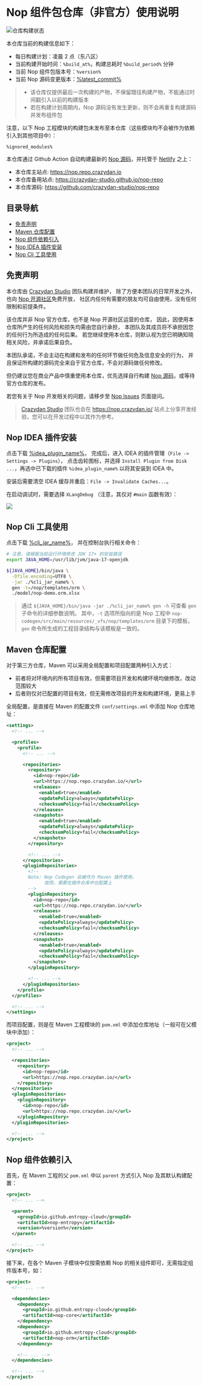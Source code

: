 # Nop 组件包仓库（非官方）使用说明

![仓库构建状态](https://github.com/crazydan-studio/nop-repo/actions/workflows/deploy.yaml/badge.svg)

本仓库当前的构建信息如下：

- 每日构建计划：凌晨 2 点（东八区）
- 当前构建开始时间：`%build_at%`，构建总耗时 `%build_period%` 分钟
- 当前 Nop 组件包版本号：`%version%`
- 当前 Nop 源码变更版本：[%latest_commit%](https://gitee.com/canonical-entropy/nop-entropy/tree/%latest_commit%)

> - 该仓库仅提供最后一次构建的产物，不保留既往构建产物，不能通过时间戳引入以前的构建版本
> - 若在构建计划周期内，Nop 源码没有发生更新，则不会再重复构建源码并发布组件包

注意，以下 Nop 工程模块的构建包未发布至本仓库（这些模块均不会被作为依赖引入到其他项目中）：

```ignore
%ignored_modules%
```

本仓库通过 Github Action 自动构建最新的
[Nop 源码](https://github.com/entropy-cloud/nop-entropy/)，并托管于
[Netlify](https://app.netlify.com) 之上：

- 本仓库主站点: https://nop.repo.crazydan.io
- 本仓库备用站点: https://crazydan-studio.github.io/nop-repo
- 本仓库源码: https://github.com/crazydan-studio/nop-repo

## 目录导航

- [免责声明](#免责声明)
- [Maven 仓库配置](#maven-仓库配置)
- [Nop 组件依赖引入](#nop-组件依赖引入)
- [Nop IDEA 插件安装](#nop-idea-插件安装)
- [Nop Cli 工具使用](#nop-cli-工具使用)

## 免责声明

本仓库由 [Crazydan Studio](https://studio.crazydan.org/) 团队构建并维护，
除了方便本团队的日常开发之外，也向 [Nop 开源社区](https://gitee.com/nop-platform)免费开放，
社区内任何有需要的朋友均可自由使用，没有任何限制和前提条件。

该仓库并非 Nop 官方仓库，也不是 Nop 开源社区运营的仓库，
因此，因使用本仓库所产生的任何风险和损失均需由您自行承担，
本团队及其成员将不承担因您的任何行为所造成的任何后果。
若您继续使用本仓库，则默认视为您已明确知晓相关风险，并承诺后果自负。

本团队承诺，不会主动在构建和发布的任何环节做任何危及信息安全的行为，
并且保证所构建的源码完全来自于官方仓库，不会对源码做任何修改。

但仍建议您在商业产品中慎重使用本仓库，优先选择自行构建
[Nop 源码](https://gitee.com/canonical-entropy/nop-entropy)，或等待官方仓库的发布。

若您有关于 Nop 开发相关的问题，请移步至
[Nop Issues](https://gitee.com/canonical-entropy/nop-entropy/issues) 页面提问。

> [Crazydan Studio](https://studio.crazydan.org/) 团队也会在
> https://nop.crazydan.io/ 站点上分享开发经验，您可以在开发过程中以其作为参考。

## Nop IDEA 插件安装

点击下载 [%idea_plugin_name%](./%idea_plugin_name%)，
完成后，进入 IDEA 的插件管理（`File -> Settings -> Plugins`），
点击齿轮图标，并选择 `Install Plugin from Disk ...`，再选中已下载的插件
`%idea_plugin_name%` 以将其安装到 IDEA 中。

安装后需要清空 IDEA 缓存并重启：`File -> Invalidate Caches...`。

在启动调试时，需要选择 `XLangDebug` （注意，其仅对 `#main` 函数有效）：

![](./assets/image/idea-xlang-debug.png)

## Nop Cli 工具使用

点击下载
[%cli_jar_name%](./%cli_jar_path%)，
并在控制台执行相关命令：

```bash
# 注意，请根据当前运行环境修改 JDK 17+ 的安装路径
export JAVA_HOME=/usr/lib/jvm/java-17-openjdk

${JAVA_HOME}/bin/java \
  -Dfile.encoding=UTF8 \
  -jar ./%cli_jar_name% \
  gen -t=/nop/templates/orm \
  ./model/nop-demo.orm.xlsx
```

> 通过 `${JAVA_HOME}/bin/java -jar ./%cli_jar_name% gen -h`
> 可查看 `gen` 子命令的详细参数说明。
> 其中，`-t` 选项所指向的是 Nop 工程中
> `nop-codegen/src/main/resources/_vfs/nop/templates/orm`
> 目录下的模板，`gen` 命令所生成的工程目录结构与该模板是一致的。

## Maven 仓库配置

对于第三方仓库，Maven 可以采用全局配置和项目配置两种引入方式：

- 前者将对环境内的所有项目有效，但需要项目开发和构建环境均做修改，改动范围较大
- 后者则仅对已配置的项目有效，但无需修改项目的开发和构建环境，更易上手

全局配置，是直接在 Maven 的配置文件 `conf/settings.xml`
中添加 Nop 仓库地址：

```xml
<settings>
  <!-- ... -->

  <profiles>
    <profile>
      <!-- ... -->

      <repositories>
        <repository>
          <id>nop-repo</id>
          <url>https://nop.repo.crazydan.io/</url>
          <releases>
            <enabled>true</enabled>
            <updatePolicy>always</updatePolicy>
            <checksumPolicy>fail</checksumPolicy>
          </releases>
          <snapshots>
            <enabled>true</enabled>
            <updatePolicy>always</updatePolicy>
            <checksumPolicy>fail</checksumPolicy>
          </snapshots>
        </repository>

        <!-- ... -->
      </repositories>
      <pluginRepositories>
        <!--
        Note: Nop Codegen 会被作为 Maven 插件使用，
              故而，需要在插件仓库中也配置上
        -->
        <pluginRepository>
          <id>nop-repo</id>
          <url>https://nop.repo.crazydan.io/</url>
          <releases>
            <enabled>true</enabled>
            <updatePolicy>always</updatePolicy>
            <checksumPolicy>fail</checksumPolicy>
          </releases>
          <snapshots>
            <enabled>true</enabled>
            <updatePolicy>always</updatePolicy>
            <checksumPolicy>fail</checksumPolicy>
          </snapshots>
        </pluginRepository>

        <!-- ... -->
      </pluginRepositories>
    </profile>
  </profiles>

  <!-- ... -->
</settings>
```

而项目配置，则是在 Maven 工程模块的 `pom.xml` 中添加仓库地址（一般可在父模块中添加）：

```xml
<project>
  <!-- ... -->

  <repositories>
    <repository>
      <id>nop-repo</id>
      <url>https://nop.repo.crazydan.io/</url>
    </repository>
  </repositories>
  <pluginRepositories>
    <pluginRepository>
      <id>nop-repo</id>
      <url>https://nop.repo.crazydan.io/</url>
    </pluginRepository>
  </pluginRepositories>

  <!-- ... -->
</project>
```

## Nop 组件依赖引入

首先，在 Maven 工程的父 `pom.xml` 中以 `parent` 方式引入 Nop 及其默认构建配置：

```xml
<project>
  <!-- ... -->

  <parent>
    <groupId>io.github.entropy-cloud</groupId>
    <artifactId>nop-entropy</artifactId>
    <version>%version%</version>
  </parent>

  <!-- ... -->
</project>
```

接下来，在各个 Maven 子模块中仅按需依赖 Nop 的相关组件即可，无需指定组件版本号，如：

```xml
<project>
  <!-- ... -->

  <dependencies>
    <dependency>
      <groupId>io.github.entropy-cloud</groupId>
      <artifactId>nop-core</artifactId>
    </dependency>
    <dependency>
      <groupId>io.github.entropy-cloud</groupId>
      <artifactId>nop-orm</artifactId>
    </dependency>

    <!-- ... -->
  </dependencies>

  <!-- ... -->
</project>
```
